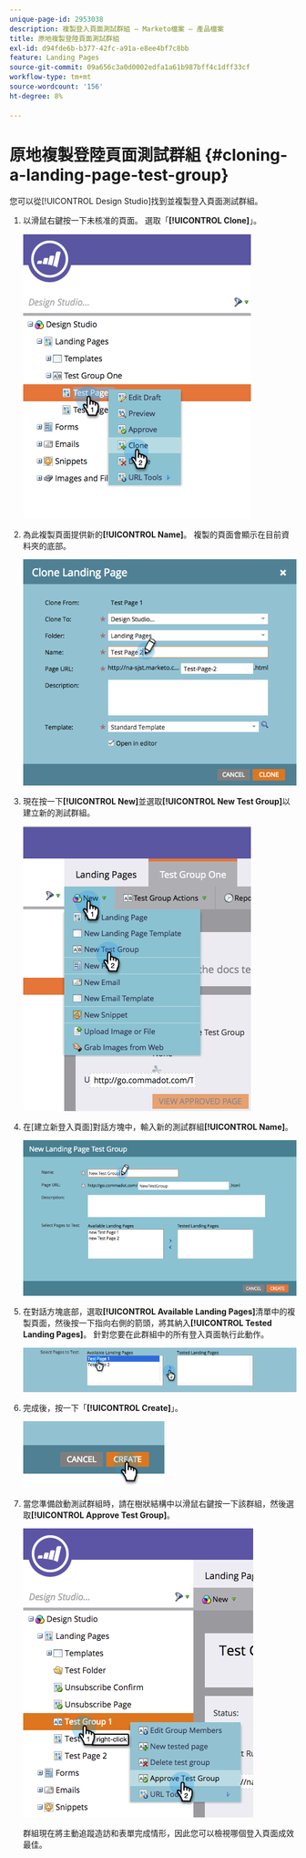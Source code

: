```yaml
---
unique-page-id: 2953038
description: 複製登入頁面測試群組 — Marketo檔案 — 產品檔案
title: 原地複製登陸頁面測試群組
exl-id: d94fde6b-b377-42fc-a91a-e8ee4bf7c8bb
feature: Landing Pages
source-git-commit: 09a656c3a0d0002edfa1a61b987bff4c1dff33cf
workflow-type: tm+mt
source-wordcount: '156'
ht-degree: 8%

---
```


# 原地複製登陸頁面測試群組 {#cloning-a-landing-page-test-group}

您可以從[!UICONTROL Design Studio]找到並複製登入頁面測試群組。

1. 以滑鼠右鍵按一下未核准的頁面。 選取「**[!UICONTROL Clone]**」。

   ![](assets/image2015-4-27-15-3a11-3a24.png)

1. 為此複製頁面提供新的&#x200B;**[!UICONTROL Name]**。 複製的頁面會顯示在目前資料夾的底部。

   ![](assets/image2015-4-27-16-3a10-3a10.png)

1. 現在按一下&#x200B;**[!UICONTROL New]**&#x200B;並選取&#x200B;**[!UICONTROL New Test Group]**&#x200B;以建立新的測試群組。

   ![](assets/image2015-4-27-15-3a49-3a54.png)

1. 在[建立新登入頁面]對話方塊中，輸入新的測試群組&#x200B;**[!UICONTROL Name]**。

   ![](assets/image2015-4-27-15-3a58-3a13.png)

1. 在對話方塊底部，選取&#x200B;**[!UICONTROL Available Landing Pages]**&#x200B;清單中的複製頁面，然後按一下指向右側的箭頭，將其納入&#x200B;**[!UICONTROL Tested Landing Pages]**。 針對您要在此群組中的所有登入頁面執行此動作。

   ![](assets/image2015-4-27-16-3a3-3a22.png)

1. 完成後，按一下「**[!UICONTROL Create]**」。

   ![](assets/image2015-4-27-16-3a7-3a50.png)

1. 當您準備啟動測試群組時，請在樹狀結構中以滑鼠右鍵按一下該群組，然後選取&#x200B;**[!UICONTROL Approve Test Group]**。

   ![](assets/image2015-4-27-16-3a19-3a10.png)

   群組現在將主動追蹤造訪和表單完成情形，因此您可以檢視哪個登入頁面成效最佳。
